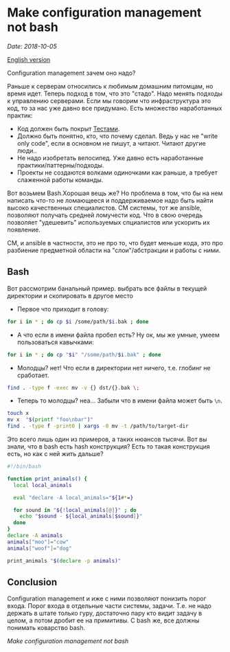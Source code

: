 # Make configuration management not bash

*Date: 2018-10-05*

[English version](make-cm-not-bash-en.md)

Configuration management зачем оно надо?

Раньше к серверам относились к любимым домашним питомцам, но время идет. Теперь подход в том, что это "стадо". Надо менять подходы к управлению серверами.
Если мы говорим что инфраструктура это код, то за нас уже давно все придумано. Есть множество наработанных практик:

* Код должен быть покрыт [Тестами](ansible-testing-en.md).
* Должно быть понятно, кто, что почему сделал. Ведь у нас не "write only code", если в основном не пишут, а читают. Читают другие люди..
* Не надо изобретать велосипед. Уже давно есть наработанные практики/паттерны/подходы.
* Проекты не создаются волками одиночками как раньше, а требует слаженной работы команды.

Вот возьмем Bash.Xорошая вещь же? Но проблема в том, что бы на нем написать что-то не ломающееся и поддерживаемое надо быть найти высоко качественных специалистов. CM системы, тот же ansible, позволяют получать средней ломучести код. Что  в свою очередь позволяет "удешевить" используемых спциалистов или ускорить их появление.

CM, и ansible в частности, это не про то, что будет меньше кода, это про разбиение предметной области на "слои"/абстракции и работы с ними.

## Bash

Вот рассмотрим банальный пример. выбрать все файлы в текущей директории и скопировать в другое место

* Первое что приходит в голову:

```bash
for i in * ; do cp $i /some/path/$i.bak ; done
```

* А что если в имени файла пробел есть? Ну ок, мы же умные, умеем пользоваться кавычками:

```bash
for i in * ; do cp "$i" "/some/path/$i.bak" ; done
```

* Молодцы? нет! Что если в директории нет ничего, т.е. глобинг не сработает.

```bash
find . -type f -exec mv -v {} dst/{}.bak \;
```

* Теперь то молодцы? неа... Забыли что в имени файла может быть `\n`.

```bash
touch x
mv x  "$(printf "foo\nbar")"
find . -type f -print0 | xargs -0 mv -t /path/to/target-dir
```

Это всего лишь один из примеров, а таких нюансов тысячи. Вот вы знали, что в bash есть hash конструкция? Есть то такая конструкция есть, но как с ней жить дальше?

```bash
#!/bin/bash

function print_animals() {
  local local_animals

  eval "declare -A local_animals="${1#*=}

  for sound in "${!local_animals[@]}" ; do
    echo "$sound - ${local_animals[$sound]}"
  done
}
declare -A animals
animals["moo"]="cow"
animals["woof"]="dog"

print_animals "$(declare -p animals)"
```

## Conclusion
Configuration management и иже с ними позволяют понизить порог входа. Порог входа в отдельные части системы, задачи. Т.е. не надо держать в штате только гуру, достаточно пару кто видит задачу в целом, а потом дробит ее на примитивы. С bash же, все должны понимать коварство bash.

*Make configuration management not bash*
